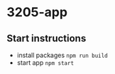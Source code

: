 # 3205-app

## Start instructions
- install packages
  ``` npm run build ```
- start app
  ``` npm start ```
